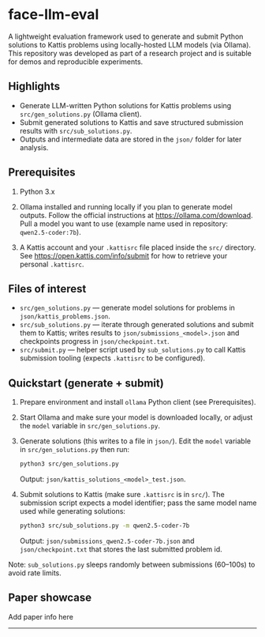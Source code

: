 # face-llm-eval

A lightweight evaluation framework used to generate and submit Python solutions to Kattis problems using locally-hosted LLM models (via Ollama). This repository was developed as part of a research project and is suitable for demos and reproducible experiments. 

## Highlights

- Generate LLM-written Python solutions for Kattis problems using `src/gen_solutions.py` (Ollama client).
- Submit generated solutions to Kattis and save structured submission results with `src/sub_solutions.py`.
- Outputs and intermediate data are stored in the `json/` folder for later analysis.

## Prerequisites

1. Python 3.x 

2. Ollama installed and running locally if you plan to generate model outputs. Follow the official instructions at https://ollama.com/download. Pull a model you want to use (example name used in repository: `qwen2.5-coder:7b`).

3. A Kattis account and your `.kattisrc` file placed inside the `src/` directory. See https://open.kattis.com/info/submit for how to retrieve your personal `.kattisrc`.


## Files of interest

- `src/gen_solutions.py` — generate model solutions for problems in `json/kattis_problems.json`.
- `src/sub_solutions.py` — iterate through generated solutions and submit them to Kattis; writes results to `json/submissions_<model>.json` and checkpoints progress in `json/checkpoint.txt`.
- `src/submit.py` — helper script used by `sub_solutions.py` to call Kattis submission tooling (expects `.kattisrc` to be configured).

## Quickstart (generate + submit)

1. Prepare environment and install `ollama` Python client (see Prerequisites).

2. Start Ollama and make sure your model is downloaded locally, or adjust the `model` variable in `src/gen_solutions.py`.

3. Generate solutions (this writes to a file in `json/`). Edit the `model` variable in `src/gen_solutions.py` then run:

	```bash
	python3 src/gen_solutions.py
	```

	Output: `json/kattis_solutions_<model>_test.json`.

4. Submit solutions to Kattis (make sure `.kattisrc` is in `src/`). The submission script expects a model identifier; pass the same model name used while generating solutions:

	```bash
	python3 src/sub_solutions.py -m qwen2.5-coder-7b
	```

	Output: `json/submissions_qwen2.5-coder-7b.json` and `json/checkpoint.txt` that stores the last submitted problem id.

Note: `sub_solutions.py` sleeps randomly between submissions (60–100s) to avoid rate limits. 

## Paper showcase
Add paper info here

---